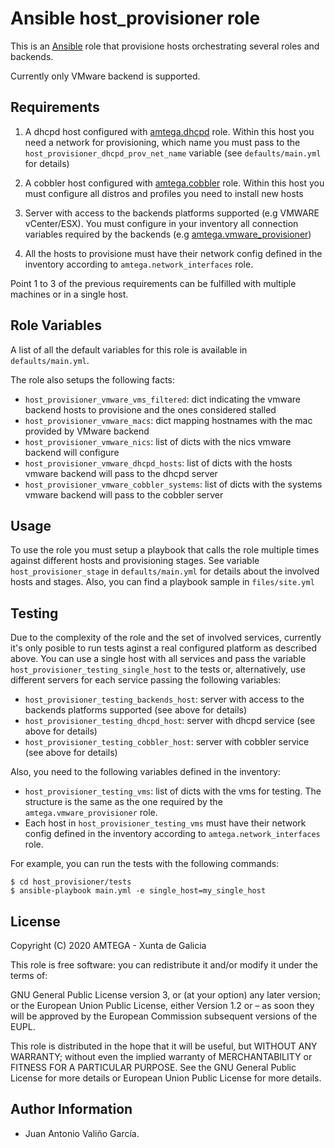 # Ansible host_provisioner role

This is an [Ansible](http://www.ansible.com) role that provisione hosts orchestrating several roles and backends.

Currently only VMware backend is supported.

## Requirements

1. A dhcpd host configured with [amtega.dhcpd](https://galaxy.ansible.com/amtega/dhcpd) role. Within this host you need a network for provisioning, which name you must pass to the `host_provisioner_dhcpd_prov_net_name` variable (see `defaults/main.yml` for details)

2. A cobbler host configured with [amtega.cobbler](https://galaxy.ansible.com/amtega/cobbler) role. Within this host you must configure all distros and profiles you need to install new hosts

3. Server with access to the backends platforms supported (e.g VMWARE vCenter/ESX). You must configure in your inventory all connection variables required by the backends (e.g [amtega.vmware_provisioner](https://galaxy.ansible.com/amtega/vmware_provisioner))

4. All the hosts to provisione must have their network config defined in the inventory according to `amtega.network_interfaces` role.

Point 1 to 3 of the previous requirements can be fulfilled with multiple machines or in a single host.

## Role Variables

A list of all the default variables for this role is available in `defaults/main.yml`.

The role also setups the following facts:

- `host_provisioner_vmware_vms_filtered`: dict indicating the vmware backend hosts to provisione and the ones considered stalled
- `host_provisioner_vmware_macs`: dict mapping hostnames with the mac provided by VMware backend
- `host_provisioner_vmware_nics`: list of dicts with the nics vmware backend will configure
- `host_provisioner_vmware_dhcpd_hosts`: list of dicts with the hosts vmware backend will pass to the dhcpd server
- `host_provisioner_vmware_cobbler_systems`: list of dicts with the systems vmware backend will pass to the cobbler server

## Usage

To use the role you must setup a playbook that calls the role multiple times against different hosts and provisioning stages. See variable `host_provisioner_stage` in `defaults/main.yml` for details about the involved hosts and stages. Also, you can find a playbook sample in `files/site.yml`

## Testing

Due to the complexity of the role and the set of involved services, currently it's only posible to run tests aginst a real configured platform as described above. You can use a single host with all services and pass the variable `host_provisioner_testing_single_host` to the tests or, alternatively, use different servers for each service passing the following variables:

- `host_provisioner_testing_backends_host`: server with access to the backends platforms supported (see above for details)
- `host_provisioner_testing_dhcpd_host`: server with dhcpd service (see above for details)
- `host_provisioner_testing_cobbler_host`: server with cobbler service (see above for details)

Also, you need to the following variables defined in the inventory:

- `host_provisioner_testing_vms`: list of dicts with the vms for testing. The structure is the same as the one required by the `amtega.vmware_provisioner` role.
- Each host in `host_provisioner_testing_vms` must have their network config defined in the inventory according to `amtega.network_interfaces` role.

For example, you can run the tests with the following commands:

```shell
$ cd host_provisioner/tests
$ ansible-playbook main.yml -e single_host=my_single_host
```

## License

Copyright (C) 2020 AMTEGA - Xunta de Galicia

This role is free software: you can redistribute it and/or modify it under the terms of:

GNU General Public License version 3, or (at your option) any later version; or the European Union Public License, either Version 1.2 or – as soon they will be approved by the European Commission ­subsequent versions of the EUPL.

This role is distributed in the hope that it will be useful, but WITHOUT ANY WARRANTY; without even the implied warranty of MERCHANTABILITY or FITNESS FOR A PARTICULAR PURPOSE.  See the GNU General Public License for more details or European Union Public License for more details.

## Author Information

- Juan Antonio Valiño García.
